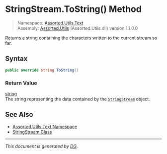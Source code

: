 ﻿# StringStream.ToString() Method

> Namespace: [Assorted.Utils.Text](index.md#assortedutilstext-namespace)\
> Assembly: [Assorted.Utils](index.md) (Assorted.Utils.dll) version 1.1.0.0

Returns a string containing the characters written to the current stream so far.

## Syntax

```csharp
public override string ToString()
```

### Return Value

[string](https://docs.microsoft.com/en-us/dotnet/api/system.string)\
The string representing the data contained by the [`StringStream`](Assorted.Utils.Text.StringStream.md) object.

## See Also

- [Assorted.Utils.Text Namespace](index.md#assortedutilstext-namespace)
- [StringStream Class](Assorted.Utils.Text.StringStream.md)

---

_This document is generated by [DG](https://github.com/Khojasteh/dg)._
